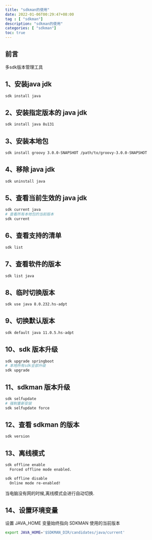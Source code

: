 ```yaml
---
title: "sdkman的使用"
date: 2022-01-06T00:29:47+08:00
tag : [ "sdkman"]
description: "sdkman的使用"
categories: [ "sdkman"]
toc: true
---
```


## 前言
多sdk版本管理工具

## 1、安装java jdk
```bash
sdk install java
```

## 2、安装指定版本的 java jdk
```bash
sdk install java 8u131
```

## 3、安装本地包
```bash
sdk install groovy 3.0.0-SNAPSHOT /path/to/groovy-3.0.0-SNAPSHOT
```

## 4、移除 java jdk
```bash
sdk uninstall java
```

## 5、查看当前生效的 java jdk
```bash
sdk current java
# 查看所有本地包的当前版本
sdk current
```

## 6、查看支持的清单
```bash
sdk list
```

## 7、查看软件的版本
```bash
sdk list java
```

## 8、临时切换版本
```bash
sdk use java 8.0.232.hs-adpt
```

## 9、切换默认版本
```bash
sdk default java 11.0.5.hs-adpt
```
## 10、sdk 版本升级
```bash
sdk upgrade springboot
# 本地所有sdk全部升级
sdk upgrade 
```

## 11、sdkman 版本升级
```bash
sdk selfupdate
# 强制重新安装
sdk selfupdate force
```

## 12、查看 sdkman 的版本
```bash
sdk version
```

## 13、离线模式
```bash
sdk offline enable
  Forced offline mode enabled.

sdk offline disable
  Online mode re-enabled!
```
当电脑没有网的时候,离线模式会进行自动切换.

## 14、设置环境变量  
设置 JAVA_HOME 变量始终指向 SDKMAN 使用的当前版本
```bash
export JAVA_HOME='$SDKMAN_DIR/candidates/java/current'
```